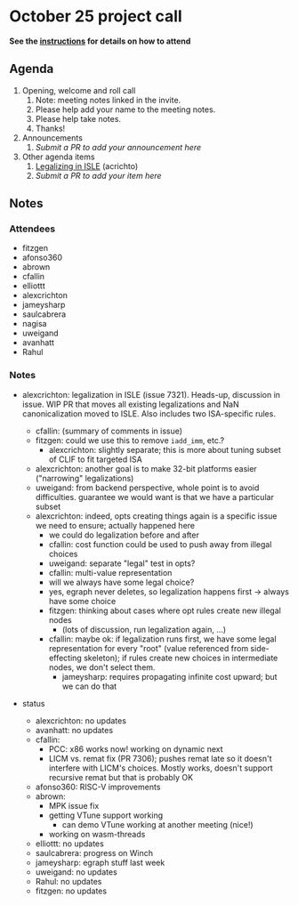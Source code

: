 # October 25 project call

**See the [instructions](../README.md) for details on how to attend**

## Agenda
1. Opening, welcome and roll call
    1. Note: meeting notes linked in the invite.
    1. Please help add your name to the meeting notes.
    1. Please help take notes.
    1. Thanks!
1. Announcements
    1. _Submit a PR to add your announcement here_
1. Other agenda items
    1. [Legalizing in ISLE](https://github.com/bytecodealliance/wasmtime/pull/7321) (acrichto)
    1. _Submit a PR to add your item here_

## Notes

### Attendees

- fitzgen
- afonso360
- abrown
- cfallin
- elliottt
- alexcrichton
- jameysharp
- saulcabrera
- nagisa
- uweigand
- avanhatt
 - Rahul

### Notes

- alexcrichton: legalization in ISLE (issue 7321). Heads-up, discussion in
  issue. WIP PR that moves all existing legalizations and NaN canonicalization
  moved to ISLE. Also includes two ISA-specific rules.
  - cfallin: (summary of comments in issue)
  - fitzgen: could we use this to remove `iadd_imm`, etc.?
    - alexcrichton: slightly separate; this is more about tuning subset of CLIF
      to fit targeted ISA
  - alexcrichton: another goal is to make 32-bit platforms easier ("narrowing"
    legalizations)
  - uweigand: from backend perspective, whole point is to avoid difficulties.
    guarantee we would want is that we have a particular subset
  - alexcrichton: indeed, opts creating things again is a specific issue we
    need to ensure; actually happened here
    - we could do legalization before and after
    - cfallin: cost function could be used to push away from illegal choices
    - uweigand: separate "legal" test in opts?
    - cfallin: multi-value representation
    - will we always have some legal choice?
    - yes, egraph never deletes, so legalization happens first -> always have some choice
    - fitzgen: thinking about cases where opt rules create new illegal nodes
      - (lots of discussion, run legalization again, ...)
    - cfallin: maybe ok: if legalization runs first, we have some legal
      representation for every "root" (value referenced from side-effecting
      skeleton); if rules create new choices in intermediate nodes, we don't
      select them.
      - jameysharp: requires propagating infinite cost upward; but we can do that

- status
  - alexcrichton: no updates
  - avanhatt: no updates
  - cfallin:
    - PCC: x86 works now! working on dynamic next
    - LICM vs. remat fix (PR 7306); pushes remat late so it doesn't interfere
      with LICM's choices. Mostly works, doesn't support recursive remat but
      that is probably OK
  - afonso360: RISC-V improvements
  - abrown:
    - MPK issue fix
    - getting VTune support working
      - can demo VTune working at another meeting (nice!)
    - working on wasm-threads
  - elliottt: no updates
  - saulcabrera: progress on Winch
  - jameysharp: egraph stuff last week
  - uweigand: no updates
  - Rahul: no updates
  - fitzgen: no updates
